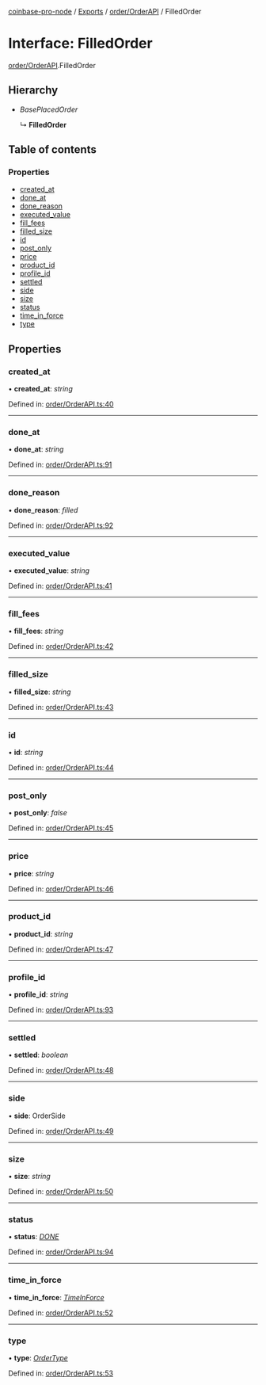 [coinbase-pro-node](../../README.md) / [Exports](../../modules.md) / [order/OrderAPI](../../modules/order_orderapi.md) / FilledOrder

# Interface: FilledOrder

[order/OrderAPI](../../modules/order_orderapi.md).FilledOrder

## Hierarchy

- _BasePlacedOrder_

  ↳ **FilledOrder**

## Table of contents

### Properties

- [created_at](orderapi.filledorder.md#created_at)
- [done_at](orderapi.filledorder.md#done_at)
- [done_reason](orderapi.filledorder.md#done_reason)
- [executed_value](orderapi.filledorder.md#executed_value)
- [fill_fees](orderapi.filledorder.md#fill_fees)
- [filled_size](orderapi.filledorder.md#filled_size)
- [id](orderapi.filledorder.md#id)
- [post_only](orderapi.filledorder.md#post_only)
- [price](orderapi.filledorder.md#price)
- [product_id](orderapi.filledorder.md#product_id)
- [profile_id](orderapi.filledorder.md#profile_id)
- [settled](orderapi.filledorder.md#settled)
- [side](orderapi.filledorder.md#side)
- [size](orderapi.filledorder.md#size)
- [status](orderapi.filledorder.md#status)
- [time_in_force](orderapi.filledorder.md#time_in_force)
- [type](orderapi.filledorder.md#type)

## Properties

### created_at

• **created_at**: _string_

Defined in: [order/OrderAPI.ts:40](https://github.com/bennycode/coinbase-pro-node/blob/ac883aa/src/order/OrderAPI.ts#L40)

---

### done_at

• **done_at**: _string_

Defined in: [order/OrderAPI.ts:91](https://github.com/bennycode/coinbase-pro-node/blob/ac883aa/src/order/OrderAPI.ts#L91)

---

### done_reason

• **done_reason**: _filled_

Defined in: [order/OrderAPI.ts:92](https://github.com/bennycode/coinbase-pro-node/blob/ac883aa/src/order/OrderAPI.ts#L92)

---

### executed_value

• **executed_value**: _string_

Defined in: [order/OrderAPI.ts:41](https://github.com/bennycode/coinbase-pro-node/blob/ac883aa/src/order/OrderAPI.ts#L41)

---

### fill_fees

• **fill_fees**: _string_

Defined in: [order/OrderAPI.ts:42](https://github.com/bennycode/coinbase-pro-node/blob/ac883aa/src/order/OrderAPI.ts#L42)

---

### filled_size

• **filled_size**: _string_

Defined in: [order/OrderAPI.ts:43](https://github.com/bennycode/coinbase-pro-node/blob/ac883aa/src/order/OrderAPI.ts#L43)

---

### id

• **id**: _string_

Defined in: [order/OrderAPI.ts:44](https://github.com/bennycode/coinbase-pro-node/blob/ac883aa/src/order/OrderAPI.ts#L44)

---

### post_only

• **post_only**: _false_

Defined in: [order/OrderAPI.ts:45](https://github.com/bennycode/coinbase-pro-node/blob/ac883aa/src/order/OrderAPI.ts#L45)

---

### price

• **price**: _string_

Defined in: [order/OrderAPI.ts:46](https://github.com/bennycode/coinbase-pro-node/blob/ac883aa/src/order/OrderAPI.ts#L46)

---

### product_id

• **product_id**: _string_

Defined in: [order/OrderAPI.ts:47](https://github.com/bennycode/coinbase-pro-node/blob/ac883aa/src/order/OrderAPI.ts#L47)

---

### profile_id

• **profile_id**: _string_

Defined in: [order/OrderAPI.ts:93](https://github.com/bennycode/coinbase-pro-node/blob/ac883aa/src/order/OrderAPI.ts#L93)

---

### settled

• **settled**: _boolean_

Defined in: [order/OrderAPI.ts:48](https://github.com/bennycode/coinbase-pro-node/blob/ac883aa/src/order/OrderAPI.ts#L48)

---

### side

• **side**: OrderSide

Defined in: [order/OrderAPI.ts:49](https://github.com/bennycode/coinbase-pro-node/blob/ac883aa/src/order/OrderAPI.ts#L49)

---

### size

• **size**: _string_

Defined in: [order/OrderAPI.ts:50](https://github.com/bennycode/coinbase-pro-node/blob/ac883aa/src/order/OrderAPI.ts#L50)

---

### status

• **status**: [_DONE_](../../enums/order/orderapi.orderstatus.md#done)

Defined in: [order/OrderAPI.ts:94](https://github.com/bennycode/coinbase-pro-node/blob/ac883aa/src/order/OrderAPI.ts#L94)

---

### time_in_force

• **time_in_force**: [_TimeInForce_](../../enums/order/orderapi.timeinforce.md)

Defined in: [order/OrderAPI.ts:52](https://github.com/bennycode/coinbase-pro-node/blob/ac883aa/src/order/OrderAPI.ts#L52)

---

### type

• **type**: [_OrderType_](../../enums/order/orderapi.ordertype.md)

Defined in: [order/OrderAPI.ts:53](https://github.com/bennycode/coinbase-pro-node/blob/ac883aa/src/order/OrderAPI.ts#L53)

